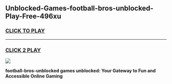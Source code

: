 
## Unblocked-Games-football-bros-unblocked-Play-Free-496xu
<h3>
<a href="https://premium76.site?title=football-bros-unblocked&ref=10A">CLICK TO PLAY</a></h3>
<hr>

<h3>
<a href="https://premium76.site?title=football-bros-unblocked&ref=10A">CLICK 2 PLAY</a>
  
</h3>

<a href="https://premium76.site?title=football-bros-unblocked&ref=10A"><img src="https://clearcache.store/games.png"></a>


**football-bros-unblocked games unblocked: Your Gateway to Fun and Accessible Online Gaming**
